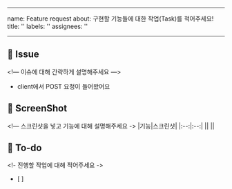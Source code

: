 ---
 name: Feature request
 about: 구현할 기능들에 대한 작업(Task)를 적어주세요!
 title: ''
 labels: ''
 assignees: ''

 ---
 
## 📌 Issue

<!— 이슈에 대해 간략하게 설명해주세요 —> 
- client에서 POST 요청이 들어왔어요

## 📸 ScreenShot
<!— 스크린샷을 넣고 기능에 대해 설명해주세요 ->
|기능|스크린샷|
|:--:|:--:|
||<img src = "">
||<img src = "">

## 📝 To-do
<!- 진행할 작업에 대해 적어주세요 ->
- [ ]


